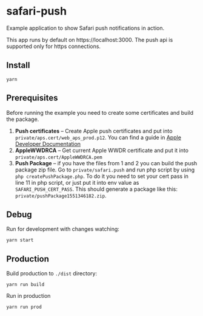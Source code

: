 # safari-push
Example application to show Safari push notifications in action.

This app runs by default on https://localhost:3000. The push api is supported only for https connections.

## Install

```
yarn
```

## Prerequisites
Before running the example you need to create some certificates and build the package.
1. **Push certificates** –
Create Apple push certificates  and put into `private/aps.cert/web_aps_prod.p12`. You can find a guide in [Apple Developer Documentation](https://developer.apple.com/library/archive/documentation/NetworkingInternet/Conceptual/NotificationProgrammingGuideForWebsites/PushNotifications/PushNotifications.html)
2. **AppleWWDRCA** – Get current Apple WWDR certificate and put it into `private/aps.cert/AppleWWDRCA.pem`
3. **Push Package** – if you have the files from 1 and 2 you can build the push package zip file. Go to `private/safari.push` and run php script by using `php createPushPackage.php`. To do it you need to set your cert pass in line 11 in php script, or just put it into env value as `SAFARI_PUSH_CERT_PASS`. This should generate a package like this: `private/pushPackage1551346182.zip`.

## Debug
Run for development with changes watching:

```
yarn start
```
## Production
Build production to `./dist` directory:
```
yarn run build
```
Run in production 
```
yarn run prod
```